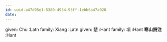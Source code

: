 ```yaml
---
id: uuid-a47d95e1-5380-4934-93ff-1ebb6a47a020
date: 
---
```


given: Chu :Latn
family: Xiang :Latn
given: 楚 :Hant
family: 項 :Hant
**寒山詩注** :Hant